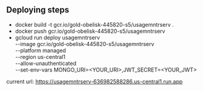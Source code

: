 ## Deploying steps
- docker build -t gcr.io/gold-obelisk-445820-s5/usagemntrserv .
- docker push gcr.io/gold-obelisk-445820-s5/usagemntrserv
- gcloud run deploy usagemntrserv \
  --image gcr.io/gold-obelisk-445820-s5/usagemntrserv \
  --platform managed \
  --region us-central1 \
  --allow-unauthenticated \
  --set-env-vars MONGO_URI=<YOUR_URI>,JWT_SECRET=<YOUR_JWT>

current url: https://usagemntrserv-636982588286.us-central1.run.app
